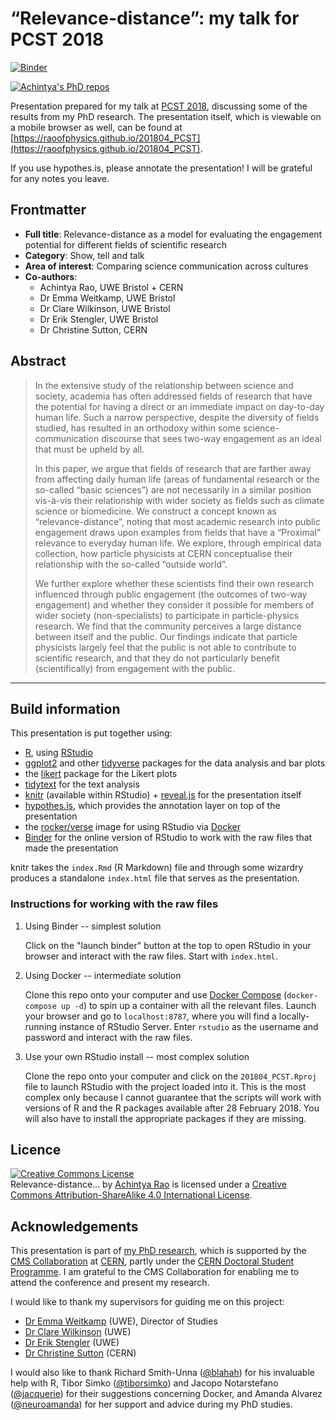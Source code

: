 # “Relevance-distance”: my talk for PCST 2018

[![Binder](https://mybinder.org/badge.svg)](https://mybinder.org/v2/gh/RaoOfPhysics/201804_PCST/master)

[![Achintya's PhD repos](https://img.shields.io/badge/collection-Achintya's%20PhD%20repos-yellowgreen.svg)](https://github.com/RaoOfPhysics/phd)

Presentation prepared for my talk at [PCST 2018](http://www.pcst2018.org/pcst18), discussing some of the results from my PhD research.
The presentation itself, which is viewable on a mobile browser as well, can be found at [https://raoofphysics.github.io/201804_PCST](https://raoofphysics.github.io/201804_PCST).

If you use hypothes.is, please annotate the presentation! I will be grateful for any notes you leave.

## Frontmatter

- **Full title**: Relevance-distance as a model for evaluating the engagement potential for different fields of scientific research
- **Category**: Show, tell and talk
- **Area of interest**: Comparing science communication across cultures
- **Co-authors**:
  - Achintya Rao, UWE Bristol + CERN
  - Dr Emma Weitkamp, UWE Bristol
  - Dr Clare Wilkinson, UWE Bristol
  - Dr Erik Stengler, UWE Bristol
  - Dr Christine Sutton, CERN

## Abstract

> In the extensive study of the relationship between science and society, academia has often addressed fields of research that have the potential for having a direct or an immediate impact on day-to-day human life. Such a narrow perspective, despite the diversity of fields studied, has resulted in an orthodoxy within some science-communication discourse that sees two-way engagement as an ideal that must be upheld by all.
>
> In this paper, we argue that fields of research that are farther away from affecting daily human life (areas of fundamental research or the so-called “basic sciences”) are not necessarily in a similar position vis-à-vis their relationship with wider society as fields such as climate science or biomedicine. We construct a concept known as “relevance-distance”, noting that most academic research into public engagement draws upon examples from fields that have a “Proximal” relevance to everyday human life. We explore, through empirical data collection, how particle physicists at CERN conceptualise their relationship with the so-called “outside world”.
>
> We further explore whether these scientists find their own research influenced through public engagement (the outcomes of two-way engagement) and whether they consider it possible for members of wider society (non-specialists) to participate in particle-physics research. We find that the community perceives a large distance between itself and the public. Our findings indicate that particle physicists largely feel that the public is not able to contribute to scientific research, and that they do not particularly benefit (scientifically) from engagement with the public.

---

## Build information

This presentation is put together using:

- [R](https://www.r-project.org/), using [RStudio](https://www.rstudio.com/)
- [ggplot2](https://ggplot2.tidyverse.org/) and other [tidyverse](https://www.tidyverse.org/) packages for the data analysis and bar plots
- the [likert](https://cran.r-project.org/package=likert) package for the Likert plots
- [tidytext](https://cran.r-project.org/package=tidytext) for the text analysis
- [knitr](https://cran.r-project.org/web/packages/knitr/index.html) (available within RStudio) + [reveal.js](http://lab.hakim.se/reveal-js/) for the presentation itself
- [hypothes.is](https://hypothes.is/), which provides the annotation layer on top of the presentation
- the [rocker/verse](https://hub.docker.com/r/rocker/verse/) image for using RStudio via [Docker](https://www.docker.com/)
- [Binder](https://mybinder.org/) for the online version of RStudio to work with the raw files that made the presentation

knitr takes the `index.Rmd` (R Markdown) file and through some wizardry produces a standalone `index.html` file that serves as the presentation.

### Instructions for working with the raw files

1. Using Binder -- simplest solution

    Click on the "launch binder" button at the top to open RStudio in your browser and interact with the raw files.
    Start with `index.html`.

1. Using Docker -- intermediate solution

    Clone this repo onto your computer and use [Docker Compose](https://docs.docker.com/compose/) (`docker-compose up -d`) to spin up a container with all the relevant files.
    Launch your browser and go to `localhost:8787`, where you will find a locally-running instance of RStudio Server.
    Enter `rstudio` as the username and password and interact with the raw files.

1. Use your own RStudio install -- most complex solution

    Clone the repo onto your computer and click on the `201804_PCST.Rproj` file to launch RStudio with the project loaded into it.
    This is the most complex only because I cannot guarantee that the scripts will work with versions of R and the R packages available after 28 February 2018.
    You will also have to install the appropriate packages if they are missing.

## Licence

<a rel="license" href="http://creativecommons.org/licenses/by-sa/4.0/"><img alt="Creative Commons License" style="border-width:0" src="https://i.creativecommons.org/l/by-sa/4.0/80x15.png" /></a><br /><span xmlns:dct="http://purl.org/dc/terms/" href="http://purl.org/dc/dcmitype/InteractiveResource" property="dct:title" rel="dct:type">Relevance-distance…</span> by <a xmlns:cc="http://creativecommons.org/ns#" href="https://github.com/RaoOfPhysics/201804_PCST" property="cc:attributionName" rel="cc:attributionURL">Achintya Rao</a> is licensed under a <a rel="license" href="http://creativecommons.org/licenses/by-sa/4.0/">Creative Commons Attribution-ShareAlike 4.0 International License</a>.

## Acknowledgements

This presentation is part of [my PhD research](http://achintyarao.in/phd), which is supported by the [CMS Collaboration](https://cms.cern) at [CERN](http://home.cern), partly under the [CERN Doctoral Student Programme](https://careers.cern/join-us/doctoral-student-programme).
I am grateful to the CMS Collaboration for enabling me to attend the conference and present my research.

I would like to thank my supervisors for guiding me on this project:

- [Dr Emma Weitkamp](http://www1.uwe.ac.uk/research/sciencecommunicationunit/scumembers/academicstaff/dremmaweitkamp.aspx) (UWE), Director of Studies
- [Dr Clare Wilkinson](http://www1.uwe.ac.uk/research/sciencecommunicationunit/staffandstudents/drclarewilkinson.aspx) (UWE)
- [Dr Erik Stengler](http://www1.uwe.ac.uk/research/sciencecommunicationunit/staffandstudents/drerikstengler.aspx) (UWE)
- [Dr Christine Sutton](https://en.wikipedia.org/wiki/Christine_Sutton) (CERN)

I would also like to thank Richard Smith-Unna ([@blahah](https://github.com/blahah)) for his invaluable help with R, Tibor Simko ([@tiborsimko](https://github.com/tiborsimko)) and Jacopo Notarstefano ([@jacquerie](https://github.com/jacquerie)) for their suggestions concerning Docker, and Amanda Alvarez ([@neuroamanda](https://github.com/neuroamanda)) for her support and advice during my PhD studies.
